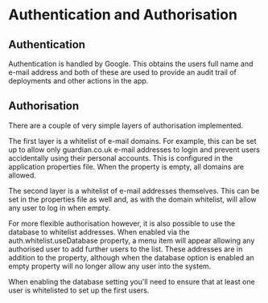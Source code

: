 <!--- prev:properties next:move -->
Authentication and Authorisation
================================

Authentication
--------------

Authentication is handled by Google. This obtains the users full name and e-mail address and both of these are used to 
provide an audit trail of deployments and other actions in the app.

Authorisation
-------------

There are a couple of very simple layers of authorisation implemented.

The first layer is a whitelist of e-mail domains.  For example, this can be set up to allow only guardian.co.uk e-mail
addresses to login and prevent users accidentally using their personal accounts.  This is configured in the application
properties file.  When the property is empty, all domains are allowed.

The second layer is a whitelist of e-mail addresses themselves.  This can be set in the properties file as well and, as
with the domain whitelist, will allow any user to log in when empty.

For more flexible authorisation however, it is also possible to use the database to whitelist addresses.  When enabled
via the auth.whitelist.useDatabase property, a menu item will appear allowing any authorised user to add
further users to the list.  These addresses are in addition to the property, although when the database option is
enabled an empty property will no longer allow any user into the system.

When enabling the database setting you'll need to ensure that at least one user is whitelisted to set up the first
users.